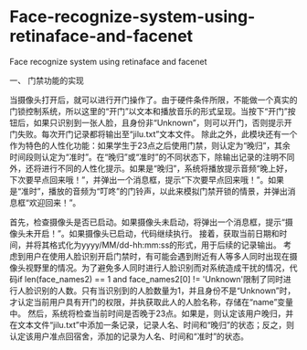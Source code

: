 # Face-recognize-system-using-retinaface-and-facenet
Face recognize system using retinaface and facenet

一、 门禁功能的实现

当摄像头打开后，就可以进行开门操作了。由于硬件条件所限，不能做一个真实的门锁控制系统，所以这里的“开门”以文本和播放音乐的形式呈现。当按下“开门”按钮后，如果只识别到一张人脸，且身份非“Unknown”，则可以开门，否则提示开门失败。每次开门记录都将输出至“jilu.txt”文本文件。
除此之外，此模块还有一个作为特色的人性化功能：如果学生于23点之后使用门禁，则认定为“晚归”，其余时间段则认定为“准时”。在“晚归”或“准时”的不同状态下，除输出记录的注明不同外，还将进行不同的人性化提示。如果是“晚归”，系统将播放提示音频“晚上好，下次要早点回来哦！”，并弹出一个消息框，提示“下次要早点回来哦！”。如果是“准时”，播放的音频为“叮咚”的门铃声，以此来模拟门禁开锁的情景，并弹出消息框“欢迎回来！”。

首先，检查摄像头是否已启动。如果摄像头未启动，将弹出一个消息框，提示“摄像头未开启！”。如果摄像头已启动，代码继续执行。
接着，获取当前日期和时间，并将其格式化为yyyy/MM/dd-hh:mm:ss的形式，用于后续的记录输出。
考虑到用户在使用人脸识别开启门禁时，有可能会遇到附近有人等多人同时出现在摄像头视野里的情况。为了避免多人同时进行人脸识别而对系统造成干扰的情况，代码if len(face_names2) == 1 and face_names2[0] != 'Unknown'限制了同时进行人脸识别的人数。只有当识别到的人脸数量为1，并且身份不是“Unknown”时，才认定当前用户具有开门的权限，并执获取此人的人脸名称，存储在“name”变量中。
然后，系统将检查当前时间是否晚于23点。如果是，则认定该用户晚归，并在文本文件“jilu.txt”中添加一条记录，记录人名、时间和“晚归”的状态；反之，则认定该用户准点回宿舍，添加的记录为人名、时间和“准时”的状态。
